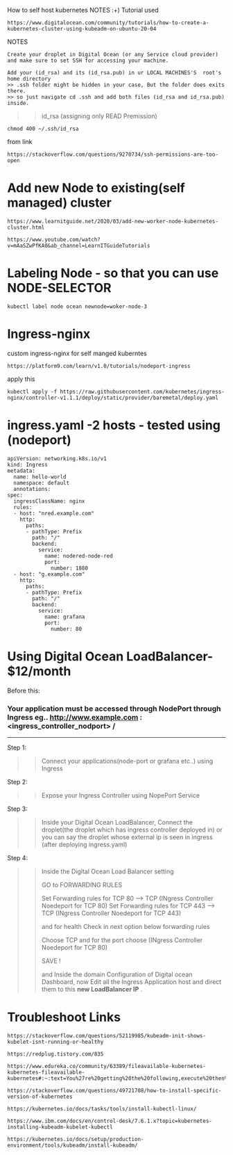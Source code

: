 How to self host kubernetes NOTES  :+)
Tutorial used
```
https://www.digitalocean.com/community/tutorials/how-to-create-a-kubernetes-cluster-using-kubeadm-on-ubuntu-20-04
```
NOTES
```
Create your droplet in Digital Ocean (or any Service cloud provider) and make sure to set SSH for accessing your machine.
```

```
Add your (id_rsa) and its (id_rsa.pub) in ur LOCAL MACHINES'S  root's home directory
>> .ssh folder might be hidden in your case, But the folder does exits there.
>> so just navigate cd .ssh and add both files (id_rsa and id_rsa.pub) inside.
```
>> id_rsa (assigning only READ Premission)
```
chmod 400 ~/.ssh/id_rsa
```
from link 
```
https://stackoverflow.com/questions/9270734/ssh-permissions-are-too-open
```

# Add new Node to existing(self managed) cluster
```
https://www.learnitguide.net/2020/03/add-new-worker-node-kubernetes-cluster.html
```
```
https://www.youtube.com/watch?v=mAaSZwPfKA0&ab_channel=LearnITGuideTutorials
```

# Labeling Node - so that you can use NODE-SELECTOR
```
kubectl label node ocean newnode=woker-node-3
```

# Ingress-nginx
custom ingress-nginx for self manged kuberntes 
```
https://platform9.com/learn/v1.0/tutorials/nodeport-ingress
```
apply this
```
kubectl apply -f https://raw.githubusercontent.com/kubernetes/ingress-nginx/controller-v1.1.1/deploy/static/provider/baremetal/deploy.yaml
```
# ingress.yaml -2 hosts - tested using (nodeport)
```
apiVersion: networking.k8s.io/v1
kind: Ingress
metadata:
  name: hello-world
  namespace: default
  annotations:
spec:
  ingressClassName: nginx
  rules:
  - host: "nred.example.com"
    http:
      paths:
      - pathType: Prefix
        path: "/"
        backend:
          service:
            name: nodered-node-red
            port:
              number: 1880
  - host: "g.example.com"
    http:
      paths:
      - pathType: Prefix
        path: "/"
        backend:
          service:
            name: grafana
            port:
              number: 80
```
# Using Digital Ocean LoadBalancer- $12/month
Before this:
### Your application must be accessed through NodePort through Ingress eg.. http://www.example.com : <ingress_controller_nodport> /
-------------------------------

Step 1: 
>> Connect your applications(node-port or grafana etc..) using Ingress

Step 2:
>> Expose your Ingress Controller using NopePort Service

Step 3: 
>> Inside your Digital Ocean LoadBalancer, Connect the droplet(the droplet which has ingress controller deployed in) 
>> or you can say
>> the droplet whose external ip is seen in ingress (after deploying ingress.yaml) 

Step 4: 
>> Inside the Digital Ocean Load Balancer setting
>> 
>>  GO to FORWARDING RULES
>>  
>>  Set Forwarding rules for TCP 80 --> TCP (INgress Controller Noedeport for TCP 80)
>>  Set Forwarding rules for TCP 443 --> TCP (INgress Controller Noedeport for TCP 443)
>>  
>>  and
>>  for health Check in next option below forwarding rules
>>  
>>  Choose TCP and for the port choose (INgress Controller Noedeport for TCP 80)
>>  
>>  SAVE !
>>  
>>  and 
>>  Inside the domain Configuration of Digital ocean Dashboard,
>> now Edit all the Ingress Application host and direct them to this **new LoadBalancer IP** .


# Troubleshoot Links
```
https://stackoverflow.com/questions/52119985/kubeadm-init-shows-kubelet-isnt-running-or-healthy
```
```
https://redplug.tistory.com/835
```
```
https://www.edureka.co/community/63389/fileavailable-kubernetes-kubernetes-fileavailable-kubernetes#:~:text=You%27re%20getting%20the%20following,execute%20then%20join%20command%20again.
```
```
https://stackoverflow.com/questions/49721708/how-to-install-specific-version-of-kubernetes
```
```
https://kubernetes.io/docs/tasks/tools/install-kubectl-linux/
```

```
https://www.ibm.com/docs/en/control-desk/7.6.1.x?topic=kubernetes-installing-kubeadm-kubelet-kubectl
```

```
https://kubernetes.io/docs/setup/production-environment/tools/kubeadm/install-kubeadm/
```
